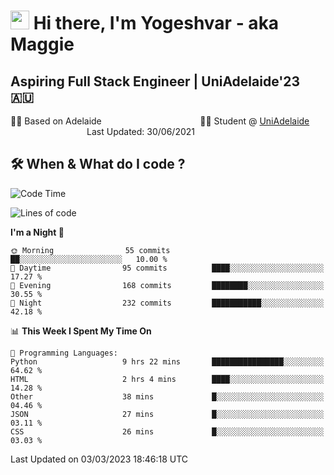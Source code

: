 <h1><img src="https://emojis.slackmojis.com/emojis/images/1531849430/4246/blob-sunglasses.gif?1531849430" width="30"/> Hi there, I'm Yogeshvar - aka Maggie</h1>

## Aspiring Full Stack Engineer | UniAdelaide'23 🇦🇺  
🏂🏻  Based on Adelaide &nbsp;&nbsp;&nbsp;&nbsp;&nbsp;&nbsp;&nbsp;&nbsp;&nbsp;&nbsp;&nbsp;&nbsp;&nbsp;&nbsp;&nbsp;&nbsp;&nbsp;&nbsp;&nbsp;&nbsp;&nbsp;&nbsp;&nbsp;&nbsp;&nbsp;&nbsp;&nbsp;&nbsp;&nbsp;&nbsp;&nbsp;&nbsp;&nbsp;&nbsp;&nbsp;&nbsp;&nbsp;&nbsp;&nbsp;👨‍💻 Student @ [UniAdelaide](https://www.adelaide.edu.au)   &nbsp;&nbsp;&nbsp;&nbsp;&nbsp;&nbsp;&nbsp;&nbsp;&nbsp;&nbsp;&nbsp;&nbsp;&nbsp;&nbsp;&nbsp;&nbsp;&nbsp;&nbsp;&nbsp;&nbsp;&nbsp;&nbsp;&nbsp;&nbsp;&nbsp;&nbsp;&nbsp;&nbsp;&nbsp;&nbsp;&nbsp;Last Updated: 30/06/2021

## 🛠 When & What do I code ?  

<!--START_SECTION:waka-->
![Code Time](http://img.shields.io/badge/Code%20Time-1%2C970%20hrs%2052%20mins-blue)

![Lines of code](https://img.shields.io/badge/From%20Hello%20World%20I%27ve%20Written-3.3%20million%20lines%20of%20code-blue)

**I'm a Night 🦉** 

```text
🌞 Morning                55 commits          ██░░░░░░░░░░░░░░░░░░░░░░░   10.00 % 
🌆 Daytime                95 commits          ████░░░░░░░░░░░░░░░░░░░░░   17.27 % 
🌃 Evening                168 commits         ████████░░░░░░░░░░░░░░░░░   30.55 % 
🌙 Night                  232 commits         ███████████░░░░░░░░░░░░░░   42.18 % 
```


📊 **This Week I Spent My Time On** 

```text
💬 Programming Languages: 
Python                   9 hrs 22 mins       ████████████████░░░░░░░░░   64.62 % 
HTML                     2 hrs 4 mins        ████░░░░░░░░░░░░░░░░░░░░░   14.28 % 
Other                    38 mins             █░░░░░░░░░░░░░░░░░░░░░░░░   04.46 % 
JSON                     27 mins             █░░░░░░░░░░░░░░░░░░░░░░░░   03.11 % 
CSS                      26 mins             █░░░░░░░░░░░░░░░░░░░░░░░░   03.03 % 
```


 Last Updated on 03/03/2023 18:46:18 UTC
<!--END_SECTION:waka-->
